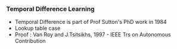 
### Temporal Difference Learning

- Temporal Difference is part of Prof Sutton's PhD work in 1984
- Lookup table case
- Proof : Van Roy and J.Tsitsikhs, 1997 - IEEE Trs on Autonomous Contribution
